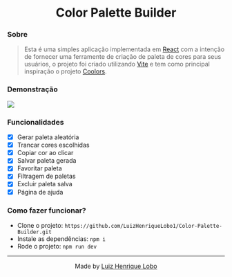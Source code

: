 <h1 align="center">
  Color Palette Builder
</h1>

### Sobre

> Esta é uma simples aplicação implementada em [React](https://pt-br.reactjs.org/) com a intenção de fornecer uma ferramente de criação de paleta de cores para seus usuários, o projeto foi criado utilizando [Vite](https://vitejs.dev/) e tem como principal inspiração o projeto [Coolors](https://coolors.co/).

### Demonstração

<img src="https://user-images.githubusercontent.com/71144276/177014485-3e843bda-8152-41ac-bdb5-47f3ddabbd46.png"/>

### Funcionalidades

- [x] Gerar paleta aleatória
- [x] Trancar cores escolhidas
- [x] Copiar cor ao clicar
- [x] Salvar paleta gerada
- [x] Favoritar paleta
- [x] Filtragem de paletas
- [x] Excluir paleta salva
- [x] Página de ajuda

### Como fazer funcionar?

* Clone o projeto: `https://github.com/LuizHenriqueLobo1/Color-Palette-Builder.git`
* Instale as dependências: `npm i`
* Rode o projeto: `npm run dev`

---

<p align="center">
  Made by <a href="https://github.com/luizhenriquelobo1/" target="_blank">Luiz Henrique Lobo</a>
</p>
